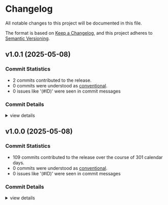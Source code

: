 # Changelog

All notable changes to this project will be documented in this file.

The format is based on [Keep a Changelog](https://keepachangelog.com/en/1.0.0/),
and this project adheres to [Semantic Versioning](https://semver.org/spec/v2.0.0.html).

## v1.0.1 (2025-05-08)

### Commit Statistics

<csr-read-only-do-not-edit/>

 - 2 commits contributed to the release.
 - 0 commits were understood as [conventional](https://www.conventionalcommits.org).
 - 0 issues like '(#ID)' were seen in commit messages

### Commit Details

<csr-read-only-do-not-edit/>

<details><summary>view details</summary>

 * **Uncategorized**
    - Add changelog ([`cfa49cd`](https://github.com/fonttools/fontspector/commit/cfa49cd37952a26afd540700c3fe82b970125b57))
    - Bump fontspector version ([`59460d9`](https://github.com/fonttools/fontspector/commit/59460d97c94e5292b76133fd2b2e787d7242d529))
</details>

## v1.0.0 (2025-05-08)

### Commit Statistics

<csr-read-only-do-not-edit/>

 - 109 commits contributed to the release over the course of 301 calendar days.
 - 0 commits were understood as [conventional](https://www.conventionalcommits.org).
 - 0 issues like '(#ID)' were seen in commit messages

### Commit Details

<csr-read-only-do-not-edit/>

<details><summary>view details</summary>

 * **Uncategorized**
    - Merge pull request #102 from fonttools/release-prep ([`e5435f4`](https://github.com/fonttools/fontspector/commit/e5435f4ab282338ccc818daca8dacf543de27022))
    - Don't forget readme... ([`6fb2f74`](https://github.com/fonttools/fontspector/commit/6fb2f74b8a341fbc7c427efd88f9d32509398e4a))
    - Read profile cargo files for release ([`5fe1c5a`](https://github.com/fonttools/fontspector/commit/5fe1c5aff636944c257ec25b19004426660db0c2))
    - Prep for 1.0.0 release ([`c1ef822`](https://github.com/fonttools/fontspector/commit/c1ef822c860b8dd53b363c9b69201981c75f757c))
    - Merge pull request #100 from fonttools/iso15008 ([`c42f3f8`](https://github.com/fonttools/fontspector/commit/c42f3f8d0dfdbe97d9fa78342e135de0911d97fc))
    - Bake it in ([`8372ea1`](https://github.com/fonttools/fontspector/commit/8372ea194eb3a21fb074e415e2eab0e8f0d721b0))
    - Merge pull request #96 from fonttools/non-ink-characters ([`1577008`](https://github.com/fonttools/fontspector/commit/15770084eaa140071658b5b6157ceb8174c8eb3a))
    - Process overrides in profile and config file ([`b15fdd8`](https://github.com/fonttools/fontspector/commit/b15fdd8e297d58d3ce2938e2c38a6cc6568cbb86))
    - Merge pull request #92 from fonttools/nixon-feedback ([`0b9a28b`](https://github.com/fonttools/fontspector/commit/0b9a28b9c647bfb7ec0f3ba8156d616fce82b37b))
    - Move skrifa dep to workspace ([`9475563`](https://github.com/fonttools/fontspector/commit/9475563d3da16cf982551f46dd50ec16e9264055))
    - Merge pull request #86 from fonttools/fix-md-filename ([`ef4b330`](https://github.com/fonttools/fontspector/commit/ef4b330bfc81ddff2572b6cf9b979fc0748ec5c2))
    - Wrong name for markdown report template ([`154631b`](https://github.com/fonttools/fontspector/commit/154631bbbf225659843a2b8b3724999385f73b20))
    - Merge pull request #85 from fonttools/html-reporter ([`f7509d1`](https://github.com/fonttools/fontspector/commit/f7509d1b6418bb21feb931153bcbf8f8429af452))
    - Add HTML reporter ([`f090297`](https://github.com/fonttools/fontspector/commit/f0902978433839308e386b0ddd04245247d520bd))
    - Merge pull request #82 from fonttools/python-optional-feature ([`8ca6c47`](https://github.com/fonttools/fontspector/commit/8ca6c471cd917e3a9baa5a711f811de3aabdbd84))
    - Don’t build Python bridge by default ([`17aecb7`](https://github.com/fonttools/fontspector/commit/17aecb70472506aface01fa12661ca531a7a0d78))
    - Merge pull request #79 from fonttools/stdout-reporter ([`622b442`](https://github.com/fonttools/fontspector/commit/622b44224a071d77a9ee0fe49ce6c33de359a3b7))
    - Make clippy happier ([`11d1a12`](https://github.com/fonttools/fontspector/commit/11d1a12b3d30b87cebf09e5f8c4bdba38b70a6ce))
    - Allow for sending reports to stdout, fixes #28 ([`5c4d58e`](https://github.com/fonttools/fontspector/commit/5c4d58ecac42af87393b1f3c39465abec63fd495))
    - Merge pull request #63 from LuxxxLucy/lucy-multiple-proposal-br ([`2d675d5`](https://github.com/fonttools/fontspector/commit/2d675d5bfe5cdb3de99e1a2cf8c65964c144bc52))
    - Fix typo ([`0dee5f2`](https://github.com/fonttools/fontspector/commit/0dee5f29e8c842c1b802d2cfb4ef4ed91b44cd1c))
    - Fix report with multiple proposals ([`12aae41`](https://github.com/fonttools/fontspector/commit/12aae4183be24a71f796f2f86c8adbb2b99caaa4))
    - Merge pull request #78 from fonttools/dep-tidying ([`6633571`](https://github.com/fonttools/fontspector/commit/66335714c16c21c902d8459814a0b37ddfcddf5d))
    - Tidy dependencies ([`9a8c5fa`](https://github.com/fonttools/fontspector/commit/9a8c5face5eadbb2daffb606e4d42af052f73c7c))
    - Merge pull request #77 from fonttools/duckdb ([`610bd5c`](https://github.com/fonttools/fontspector/commit/610bd5c0c6da2d6ab76427e594e2646edac2deac))
    - Merge branch 'main' into duckdb ([`ef0ebe8`](https://github.com/fonttools/fontspector/commit/ef0ebe87d43f220a56310c1a367e9486f2cdff7c))
    - Exception handling ([`f574c71`](https://github.com/fonttools/fontspector/commit/f574c717ae0ff46a149ff7e58d51c24cea32eeb8))
    - Bundle templates and extract, similar to diffenator3 ([`42271d8`](https://github.com/fonttools/fontspector/commit/42271d8090f715c54e4c4a79d586a69bd543f0dc))
    - Update duckdb to suppress warnings ([`85cb392`](https://github.com/fonttools/fontspector/commit/85cb39222a65b9f09d3f4f253d66ceb64fc7f3e8))
    - Add duckdb reporter ([`fce59b3`](https://github.com/fonttools/fontspector/commit/fce59b377a8eca93db4f51c40bd61870b245033c))
    - CSV fixup ([`a4c4c3b`](https://github.com/fonttools/fontspector/commit/a4c4c3b2243eca63d19e18074eff1fa4341037df))
    - CSV reporter ([`0532314`](https://github.com/fonttools/fontspector/commit/053231460e089381d37879858b3b3c0fbb10c9a5))
    - Support loading TOML profiles, convert from Python ([`bc64195`](https://github.com/fonttools/fontspector/commit/bc641955ab91a9926e8cebeb231cf947da1637bc))
    - Optimizations ([`84cd869`](https://github.com/fonttools/fontspector/commit/84cd869bc1d533fa9e6fa498fa61de65ff491290))
    - "He says to follow the crossed out instructions." "Then why were they crossed out?" ([`74fcb5e`](https://github.com/fonttools/fontspector/commit/74fcb5ef9c8590d81da45c253fe20feddaba4221))
    - Warnings fix ([`c90d6c0`](https://github.com/fonttools/fontspector/commit/c90d6c086ae41c982fe2f4512158741979acca97))
    - Allow for chaining hotfixes ([`9543e3d`](https://github.com/fonttools/fontspector/commit/9543e3da857864027bc6e69d86b52b2d6fd4500b))
    - Update vesions, minimize dependencies ([`8f43370`](https://github.com/fonttools/fontspector/commit/8f433709f66727148a18278383c3b519ce99e331))
    - Fold article/ into parent directory's group ([`9188c5a`](https://github.com/fonttools/fontspector/commit/9188c5aa87767418e2cc2ddebf2110b9d4551704))
    - Collections can have a name ([`5c202d7`](https://github.com/fonttools/fontspector/commit/5c202d75cd9623a2275d2a95fde91554014891ed))
    - Alternative implementation of --list-checks-json ([`3258ea4`](https://github.com/fonttools/fontspector/commit/3258ea42a31ffddb65581875bf8c7058207c63e4))
    - Various cleanups ([`9bb92fc`](https://github.com/fonttools/fontspector/commit/9bb92fca9e86079c9d6422220742d995583d74a3))
    - HELLLOOO shared mutable state! ([`ec1bdfa`](https://github.com/fonttools/fontspector/commit/ec1bdfaacfae1a33fd0afc7246d0af398f7f3b9d))
    - Minimize tera dependencies ([`54451d4`](https://github.com/fonttools/fontspector/commit/54451d4bf3e2ca31ea2e987687b9fa32ed49c0c2))
    - Only use clap in the CLI ([`a54b63f`](https://github.com/fonttools/fontspector/commit/a54b63fdd5eaedcfd56c22dd55b6df77d7ff3f32))
    - Store timing information for tests ([`0a3c032`](https://github.com/fonttools/fontspector/commit/0a3c0327b46451e751cee3a2d85c44190d1f699e))
    - Add interpolation issues check ([`7671c6b`](https://github.com/fonttools/fontspector/commit/7671c6bc9c045ff6842356ba5437d48ae3f3d313))
    - Share itertools versions ([`71e6f81`](https://github.com/fonttools/fontspector/commit/71e6f81d35e3fbe8540a38ec532e382effa87459))
    - Add --full-lists ([`8e1ae0b`](https://github.com/fonttools/fontspector/commit/8e1ae0b994b7b050c12245b32116d561554d9523))
    - Improve check listing and ordering ([`1b9e239`](https://github.com/fonttools/fontspector/commit/1b9e239d675f40f6ca87d057352c2bc0ff47d952))
    - Don’t report things below worst-status loglevel ([`8c4994b`](https://github.com/fonttools/fontspector/commit/8c4994b70ab046d049365e5aed9f891f5fa1f55e))
    - Limit input files to files, not directories ([`2a00817`](https://github.com/fonttools/fontspector/commit/2a0081783478e7a0ecff7fbbc198793ef0a48c17))
    - Good to show off sometimes ([`e6b1e8e`](https://github.com/fonttools/fontspector/commit/e6b1e8e141c10806a8f39ad1dae132d567005fb4))
    - Tidy up release build warning ([`f972432`](https://github.com/fonttools/fontspector/commit/f972432d282db72d5d8bd313776464f6dc2c4dc1))
    - Some leftovers from universal/opentype split ([`c71f0da`](https://github.com/fonttools/fontspector/commit/c71f0da94f981a4bc69bda022ad1a2039a17f0d9))
    - Everybody loves progress bars ([`a417c60`](https://github.com/fonttools/fontspector/commit/a417c60c12008d0143fa8dbcd38e9a069eea3dc3))
    - Merge pull request #15 from felipesanches/issue_14 ([`57a2274`](https://github.com/fonttools/fontspector/commit/57a2274c13a2ac02292eaf60ec37f7cb63098304))
    - Split profiles Universal and OpenType ([`72550af`](https://github.com/fonttools/fontspector/commit/72550af9c9c8f9a9f4dad37a52f789290b4f6fb8))
    - Make Python fallback optional ([`4139866`](https://github.com/fonttools/fontspector/commit/413986622af03909f3eadcbbe5b525cad22b98db))
    - Rework Python bridge ([`e357d73`](https://github.com/fonttools/fontspector/commit/e357d73000b82b71ee93f28f71c5b16c5ca819d1))
    - Pass check metadata (a JSON string) into the check itself ([`f1013ab`](https://github.com/fonttools/fontspector/commit/f1013ab087b6c9aa16834b9e1ff371cb0cd541be))
    - Make section optional, fixes #11 ([`fc36a5c`](https://github.com/fonttools/fontspector/commit/fc36a5c506918139969d0bb60a8d924e017c2641))
    - Pass check metadata (a JSON string) into the check itself ([`b682152`](https://github.com/fonttools/fontspector/commit/b68215290bff6f1bd373e6c6ee2ab822d51eba4f))
    - Make section optional, fixes #11 ([`bcce8f9`](https://github.com/fonttools/fontspector/commit/bcce8f9009ce747f26d5cd4bfcfa4d83b0576ee6))
    - List checks ([`332ecc3`](https://github.com/fonttools/fontspector/commit/332ecc3dd7bcfd390dc9ee90bb2ea5e86b6c4d88))
    - Format ([`1cc1629`](https://github.com/fonttools/fontspector/commit/1cc162946dec0f3931aae9071995914f43224c58))
    - Improvements to parallelism ([`fd654ac`](https://github.com/fonttools/fontspector/commit/fd654ac5db60d7c356e460be8762d81b3e4ebaac))
    - Terminal tweaks ([`e28e00f`](https://github.com/fonttools/fontspector/commit/e28e00f85dbc1454cd9f3ded9bf2ff3176b51983))
    - Show rationale once per result, fixes #3 ([`ec67778`](https://github.com/fonttools/fontspector/commit/ec67778c5ba3bd9e869399b47068a14287d75d74))
    - More universal/opentype checks ([`f5750bd`](https://github.com/fonttools/fontspector/commit/f5750bdf9cdfcf5b1e5fefb76bc34a600046b488))
    - Clippy lints ([`d46fdc3`](https://github.com/fonttools/fontspector/commit/d46fdc3ca2517e26a8d8fe5d91a6fded279b43ed))
    - Tidy up checkorder madness, make siblings work in WASM ([`da1d142`](https://github.com/fonttools/fontspector/commit/da1d14229143dd009cf2a4987846e296eb305388))
    - WIP solve the sibling problem ([`10430e5`](https://github.com/fonttools/fontspector/commit/10430e572099e1185247ab78b083de43c154f1a6))
    - Make TestableCollection the primary unit of testing ([`70da856`](https://github.com/fonttools/fontspector/commit/70da8567069c053415067598ffbe428901784b59))
    - Clippy lints ([`9da264f`](https://github.com/fonttools/fontspector/commit/9da264f9eb177149c6212ed316fc28ef77761652))
    - Tidy up dependencies ([`395112f`](https://github.com/fonttools/fontspector/commit/395112f646b53d446dd082174026fa3ce381f095))
    - Split hotfixing from reporting ([`5ff0e39`](https://github.com/fonttools/fontspector/commit/5ff0e39aed5fc96c2f8ef77debb9099831d39f56))
    - Improve terminal reporting, add ghmarkdown ([`6480cf0`](https://github.com/fonttools/fontspector/commit/6480cf0c4ba14bfab6ce4ba035c1d3980f8414f9))
    - Checks are now serializable, JSON reporter is easy! ([`fa0fbbc`](https://github.com/fonttools/fontspector/commit/fa0fbbced9545e523c29ee76b9514d4fce45c13b))
    - Rearrange run result struct, add subresult codenames/severity ([`2d99a2b`](https://github.com/fonttools/fontspector/commit/2d99a2b760b43d7cdf4630800d25493e0d7485a1))
    - Tidy up deps ([`423b231`](https://github.com/fonttools/fontspector/commit/423b23133690a46092819600aff82adffaf7fdfa))
    - Simple, not very good, JSON reporter ([`ce5decf`](https://github.com/fonttools/fontspector/commit/ce5decf64f19bf5322b56955a2ce94ec90aeb4c8))
    - Support --succinct ([`85c5f81`](https://github.com/fonttools/fontspector/commit/85c5f81a09b60cc116335cfcb233adb6084327b6))
    - Fix bad merge ([`ad70d24`](https://github.com/fonttools/fontspector/commit/ad70d249e93c20c29b474adea4a77b2244ab58f3))
    - Begin to separate reporters ([`22a7aef`](https://github.com/fonttools/fontspector/commit/22a7aefce4080033412ad22c5112b7375115a23b))
    - Tidy up results handling ([`9eab7d7`](https://github.com/fonttools/fontspector/commit/9eab7d786d92f77fa0c2c91a85b876e29af5e1f8))
    - Split reporters out ([`b4bae8e`](https://github.com/fonttools/fontspector/commit/b4bae8ea05fdd62c07522aa651e356710e865827))
    - Hook up network args ([`aed3345`](https://github.com/fonttools/fontspector/commit/aed3345a681a20d4a4d74c637fbc17158fba5953))
    - Tidy up ([`1ba78b8`](https://github.com/fonttools/fontspector/commit/1ba78b8d19b60f35883a233362d07475427e8fd5))
    - Add configuration and check context ([`caeb4b7`](https://github.com/fonttools/fontspector/commit/caeb4b7478a4a51bd5130fe85eb7043758e2236d))
    - Support -q ([`edc0697`](https://github.com/fonttools/fontspector/commit/edc0697ebff8d520e3db363849658ad61f6e9fba))
    - Port some fontbakery options ([`ef810af`](https://github.com/fonttools/fontspector/commit/ef810af2ef6ddabbdd63b9f4b8c8d5d5fd64aae5))
    - Improve display ([`27c29fd`](https://github.com/fonttools/fontspector/commit/27c29fdfe1ee02e8dc337e9542c288ca93efc0cb))
    - Merge pull request #5 from felipesanches/rationales_not_optional ([`ee113d9`](https://github.com/fonttools/fontspector/commit/ee113d98a0cb146a764163c6afeacae05f0ece9f))
    - Merge branch 'main' into rationales_not_optional ([`37122c3`](https://github.com/fonttools/fontspector/commit/37122c334183fa689fbe4f5617b1ca24e6abb95c))
    - Be (slightly) more grown-up about error handling ([`2818a76`](https://github.com/fonttools/fontspector/commit/2818a764da76b9acc2c33127cb156238dca970c1))
    - Rationale and proposal fields are not optional ([`752d559`](https://github.com/fonttools/fontspector/commit/752d5593f3c5a345a781f8b76e5907607bda7dbd))
    - Fix check order, slightly improve reporting ([`cc98245`](https://github.com/fonttools/fontspector/commit/cc98245bd4e712cfc71d789e28a763da1e13eb2d))
    - Bake in GF profile ([`1628604`](https://github.com/fonttools/fontspector/commit/16286048b26e5a6fb7d07ab5ef69e05e9c592b09))
    - Allow included profiles, make registering profile a Result ([`4d7a296`](https://github.com/fonttools/fontspector/commit/4d7a296a76c2717c895784d8d1e795a1740a3859))
    - Apply hotfixes ([`9dfab85`](https://github.com/fonttools/fontspector/commit/9dfab855d6e2e4591b71c5f5ec3fbcbadaeaa7e7))
    - Make check registry a map ([`44aae7b`](https://github.com/fonttools/fontspector/commit/44aae7bdc987e6a01587fcfd38dabb5fdfdeadd8))
    - Make it parallelable ([`a00b396`](https://github.com/fonttools/fontspector/commit/a00b3961e5461983bbc1b0b06baf367f4c357e2c))
    - Tidy lots of things up, allow pluggable file types ([`1651816`](https://github.com/fonttools/fontspector/commit/1651816d634137e319925acb9dc33da66ccf38e9))
    - Rename workspace members ([`f97a39a`](https://github.com/fonttools/fontspector/commit/f97a39a80faf667006de20741f14e7736c5a966c))
    - Clean up warnings ([`b2a6b0b`](https://github.com/fonttools/fontspector/commit/b2a6b0b5b8316b78db740222ec2287f3d69bd366))
    - Add the concept of a profile ([`41a37dc`](https://github.com/fonttools/fontspector/commit/41a37dc02a6aa9f16b369af304c5c70861343439))
    - Rename some stuff ([`f174d56`](https://github.com/fonttools/fontspector/commit/f174d56325e86cd4ade690ab8e5ffaa9fcecca30))
    - Move to plugin architecture ([`5fdf975`](https://github.com/fonttools/fontspector/commit/5fdf9750991176c8e2776557ce6c17c642c24a73))
</details>

